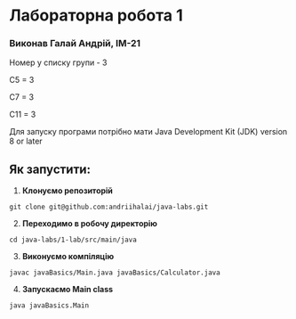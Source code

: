 # Лабораторна робота 1

### Виконав Галай Андрій, ІМ-21

Номер у списку групи - 3

С5 = 3

С7 = 3

С11 = 3

Для запуску програми потрібно мати Java Development Kit (JDK) version 8 or later

## Як запустити:
1. **Клонуємо репозиторій**
```shell
git clone git@github.com:andriihalai/java-labs.git
```

2. **Переходимо в робочу директорію**
```shell
cd java-labs/1-lab/src/main/java
```

3. **Виконуємо компіляцію**
```shell
javac javaBasics/Main.java javaBasics/Calculator.java
```

4. **Запускаємо Main class**
```shell
java javaBasics.Main
```
